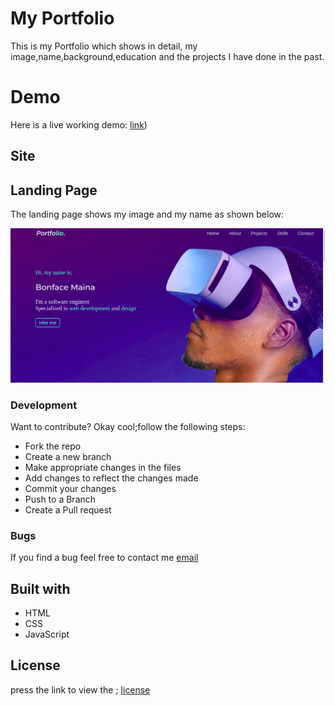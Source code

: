 # My Portfolio
This is my Portfolio which shows in detail, my image,name,background,education and the projects I have done in the past.

# Demo
Here is a live working demo: [link](https://bonface221.github.io/Portfolio/))

## Site
## Landing Page

The landing page shows my image and my name as shown below:

 ![landing-page](images/Landing-page.png)

### Development
Want to contribute? Okay cool;follow the following steps:
<ul>
   <li>Fork the repo</li>
   <li>Create a new branch</li>
   <li>Make appropriate changes in the files</li>
   <li>Add changes to reflect the changes made</li>
   <li>Commit your changes</li>
   <li>Push to a Branch</li>
   <li>Create a Pull request</li>
</ul>

### Bugs
If you find a bug feel free to contact me [email](mainaboniface221@gmail.com)

## Built with
<ul>
  <li> HTML</li>
  <li> CSS</li>
  <li> JavaScript</li>
</ul>

## License
press the link to view the ;
[license](LICENSE)